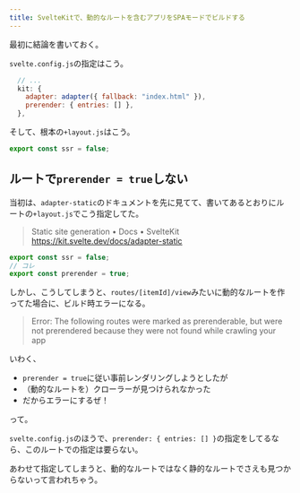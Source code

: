 ```yaml
---
title: SvelteKitで、動的なルートを含むアプリをSPAモードでビルドする
---
```


最初に結論を書いておく。

`svelte.config.js`の指定はこう。

```js
  // ...
  kit: {
    adapter: adapter({ fallback: "index.html" }),
    prerender: { entries: [] },
  },
```

そして、根本の`+layout.js`はこう。

```js
export const ssr = false;
```

## ルートで`prerender = true`しない

当初は、`adapter-static`のドキュメントを先に見てて、書いてあるとおりにルートの`+layout.js`でこう指定してた。

> Static site generation • Docs • SvelteKit
> https://kit.svelte.dev/docs/adapter-static

```js
export const ssr = false;
// コレ
export const prerender = true;
```

しかし、こうしてしまうと、`routes/[itemId]/view`みたいに動的なルートを作ってた場合に、ビルド時エラーになる。

> Error: The following routes were marked as prerenderable, but were not prerendered because they were not found while crawling your app

いわく、

- `prerender = true`に従い事前レンダリングしようとしたが
- （動的なルートを）クローラーが見つけられなかった
- だからエラーにするぜ！

って。

`svelte.config.js`のほうで、`prerender: { entries: [] }`の指定をしてるなら、このルートでの指定は要らない。

あわせて指定してしまうと、動的なルートではなく静的なルートでさえも見つからないって言われちゃう。
